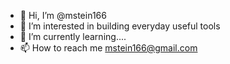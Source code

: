 - 👋 Hi, I’m @mstein166
- 👀 I’m interested in building everyday useful tools
- 🌱 I’m currently learning....
- 📫 How to reach me mstein166@gmail.com

<!---
mstein166/mstein166 is a ✨ special ✨ repository because its `README.md` (this file) appears on your GitHub profile.
You can click the Preview link to take a look at your changes.
--->
